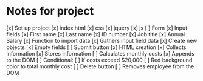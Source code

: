 # Notes for project

[x] Set up project
    [x] index.html
    [x] css
    [x] jquery
    [x] js
[ ] Form
    [x] Input fields
        [x] First name
        [x] Last name
        [x] ID number
        [x] Job title
        [x] Annual Salary
    [x] Function to import data
        [x] Gathers input field data
        [x] Create new objects
        [x] Empty fields
    [ ] Submit button
        [x] HTML creation
        [x] Collects information
        [x] Stores information
        [ ] Calculates monthly costs
        [x] Appends to the DOM
        [ ] Conditional: 
            [ ] If costs exceed $20,000
            [ ] Red background color to total monthly cost
    [ ] Delete button
        [ ] Removes employee from the DOM
